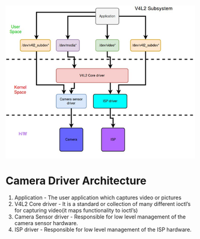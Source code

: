 ![V4l2-dia](img/V4l2-dia.jpg)

# Camera Driver Architecture
1. Application - The user application which captures video or pictures
2. V4L2 Core driver - It is a  standard or collection of many different ioctl’s for capturing video(it maps functionality to ioctl’s)
3. Camera Sensor driver - Responsible for low level management of the camera sensor hardware.
4. ISP driver - Responsible for low level management of the ISP hardware.
